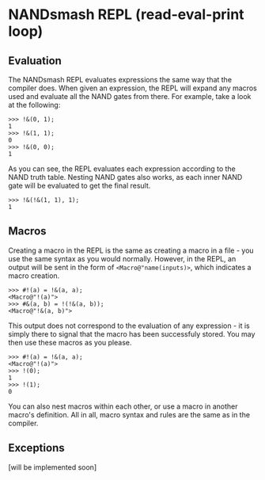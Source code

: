 # NANDsmash REPL (read-eval-print loop)

## Evaluation

The NANDsmash REPL evaluates expressions the same way that the compiler does. When given an expression, the REPL will expand any macros used and evaluate all the NAND gates from there. For example, take a look at the following:

```
>>> !&(0, 1);
1
>>> !&(1, 1);
0
>>> !&(0, 0);
1
```

As you can see, the REPL evaluates each expression according to the NAND truth table. Nesting NAND gates also works, as each inner NAND gate will be evaluated to get the final result.

```
>>> !&(!&(1, 1), 1);
1
```

## Macros

Creating a macro in the REPL is the same as creating a macro in a file - you use the same syntax as you would normally. However, in the REPL, an output will be sent in the form of `<Macro@"name(inputs)>`, which indicates a macro creation.

```
>>> #!(a) = !&(a, a);
<Macro@"!(a)">
>>> #&(a, b) = !(!&(a, b));
<Macro@"!&(a, b)">
```

This output does not correspond to the evaluation of any expression - it is simply there to signal that the macro has been successfuly stored. You may then use these macros as you please.

```
>>> #!(a) = !&(a, a);
<Macro@"!(a)">
>>> !(0);
1
>>> !(1);
0
```

You can also nest macros within each other, or use a macro in another macro's definition. All in all, macro syntax and rules are the same as in the compiler.

## Exceptions

[will be implemented soon]
